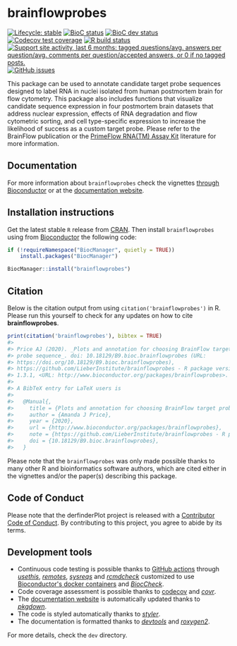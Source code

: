 
<!-- README.md is generated from README.Rmd. Please edit that file -->
brainflowprobes
===============

<!-- badges: start -->
[![Lifecycle: stable](https://img.shields.io/badge/lifecycle-stable-brightgreen.svg)](https://www.tidyverse.org/lifecycle/#stable) [![BioC status](http://www.bioconductor.org/shields/build/release/bioc/brainflowprobes.svg)](https://bioconductor.org/checkResults/release/bioc-LATEST/brainflowprobes) [![BioC dev status](http://www.bioconductor.org/shields/build/devel/bioc/brainflowprobes.svg)](https://bioconductor.org/checkResults/devel/bioc-LATEST/brainflowprobes) [![Codecov test coverage](https://codecov.io/gh/LieberInstitute/brainflowprobes/branch/master/graph/badge.svg)](https://codecov.io/gh/LieberInstitute/brainflowprobes?branch=master) [![R build status](https://github.com/LieberInstitute/brainflowprobes/workflows/R-CMD-check-bioc/badge.svg)](https://github.com/LieberInstitute/brainflowprobes/actions) [![Support site activity, last 6 months: tagged questions/avg. answers per question/avg. comments per question/accepted answers, or 0 if no tagged posts.](http://www.bioconductor.org/shields/posts/brainflowprobes.svg)](https://support.bioconductor.org/t/brainflowprobes/) [![GitHub issues](https://img.shields.io/github/issues/LieberInstitute/brainflowprobes)](https://github.com/LieberInstitute/brainflowprobes/issues) <!-- badges: end -->

This package can be used to annotate candidate target probe sequences designed to label RNA in nuclei isolated from human postmortem brain for flow cytometry. This package also includes functions that visualize candidate sequence expression in four postmortem brain datasets that address nuclear expression, effects of RNA degradation and flow cytometric sorting, and cell type-specific expression to increase the likelihood of success as a custom target probe. Please refer to the BrainFlow publication or the [PrimeFlow RNA(TM) Assay Kit](https://www.thermofisher.com/order/catalog/product/88-18005-204) literature for more information.

Documentation
-------------

For more information about `brainflowprobes` check the vignettes [through Bioconductor](http://bioconductor.org/packages/brainflowprobes) or at the [documentation website](http://lieberinstitute.github.io/brainflowprobes).

Installation instructions
-------------------------

Get the latest stable `R` release from [CRAN](http://cran.r-project.org/). Then install `brainflowprobes` using from [Bioconductor](http://bioconductor.org/) the following code:

``` r
if (!requireNamespace("BiocManager", quietly = TRUE))
    install.packages("BiocManager")

BiocManager::install("brainflowprobes")
```

Citation
--------

Below is the citation output from using `citation('brainflowprobes')` in R. Please run this yourself to check for any updates on how to cite **brainflowprobes**.

``` r
print(citation('brainflowprobes'), bibtex = TRUE)
#> 
#> Price AJ (2020). _Plots and annotation for choosing BrainFlow target
#> probe sequence_. doi: 10.18129/B9.bioc.brainflowprobes (URL:
#> https://doi.org/10.18129/B9.bioc.brainflowprobes),
#> https://github.com/LieberInstitute/brainflowprobes - R package version
#> 1.3.1, <URL: http://www.bioconductor.org/packages/brainflowprobes>.
#> 
#> A BibTeX entry for LaTeX users is
#> 
#>   @Manual{,
#>     title = {Plots and annotation for choosing BrainFlow target probe sequence},
#>     author = {Amanda J Price},
#>     year = {2020},
#>     url = {http://www.bioconductor.org/packages/brainflowprobes},
#>     note = {https://github.com/LieberInstitute/brainflowprobes - R package version 1.3.1},
#>     doi = {10.18129/B9.bioc.brainflowprobes},
#>   }
```

Please note that the `brainflowprobes` was only made possible thanks to many other R and bioinformatics software authors, which are cited either in the vignettes and/or the paper(s) describing this package.

Code of Conduct
---------------

Please note that the derfinderPlot project is released with a [Contributor Code of Conduct](https://contributor-covenant.org/version/2/0/CODE_OF_CONDUCT.html). By contributing to this project, you agree to abide by its terms.

Development tools
-----------------

-   Continuous code testing is possible thanks to [GitHub actions](https://www.tidyverse.org/blog/2020/04/usethis-1-6-0/) through *[usethis](https://CRAN.R-project.org/package=usethis)*, *[remotes](https://CRAN.R-project.org/package=remotes)*, *[sysreqs](https://github.com/r-hub/sysreqs)* and *[rcmdcheck](https://CRAN.R-project.org/package=rcmdcheck)* customized to use [Bioconductor's docker containers](https://www.bioconductor.org/help/docker/) and *[BiocCheck](https://bioconductor.org/packages/3.11/BiocCheck)*.
-   Code coverage assessment is possible thanks to [codecov](https://codecov.io/gh) and *[covr](https://CRAN.R-project.org/package=covr)*.
-   The [documentation website](http://lieberinstitute.github.io/brainflowprobes) is automatically updated thanks to *[pkgdown](https://CRAN.R-project.org/package=pkgdown)*.
-   The code is styled automatically thanks to *[styler](https://CRAN.R-project.org/package=styler)*.
-   The documentation is formatted thanks to *[devtools](https://CRAN.R-project.org/package=devtools)* and *[roxygen2](https://CRAN.R-project.org/package=roxygen2)*.

For more details, check the `dev` directory.
